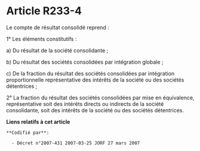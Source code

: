 # Article R233-4

Le compte de résultat consolidé reprend :

1° Les éléments constitutifs :

a) Du résultat de la société consolidante ;

b) Du résultat des sociétés consolidées par intégration globale ;

c) De la fraction du résultat des sociétés consolidées par intégration proportionnelle représentative des intérêts de la
société ou des sociétés détentrices ;

2° La fraction du résultat des sociétés consolidées par mise en équivalence, représentative soit des intérêts directs ou
indirects de la société consolidante, soit des intérêts de la société ou des sociétés détentrices.

**Liens relatifs à cet article**

	**Codifié par**:

	  - Décret n°2007-431 2007-03-25 JORF 27 mars 2007
